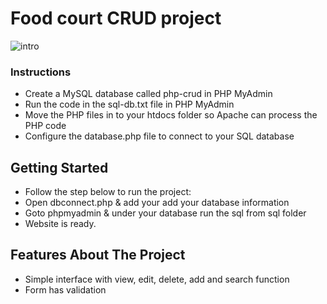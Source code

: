 # Food court CRUD project


![intro](https://user-images.githubusercontent.com/66771015/158066196-fa783d31-aa7b-405e-acc9-20536743f0de.jpg)

### Instructions
* Create a MySQL database called php-crud in PHP MyAdmin
* Run the code in the sql-db.txt file in PHP MyAdmin
* Move the PHP files in to your htdocs folder so Apache can process the PHP code
* Configure the database.php file to connect to your SQL database

## Getting Started
* Follow the step below to run the project:
* Open dbconnect.php & add your add your database information
* Goto phpmyadmin & under your database run the sql from sql folder
* Website is ready.

## Features About The Project
* Simple interface with view, edit, delete, add and search function
* Form has validation
